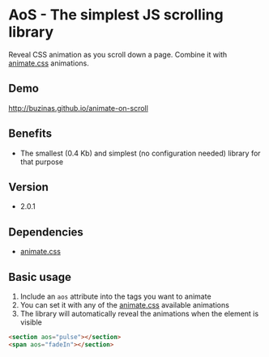 # AoS - The simplest JS scrolling library
Reveal CSS animation as you scroll down a page. Combine it with [animate.css](https://github.com/daneden/animate.css) animations.

## Demo
http://buzinas.github.io/animate-on-scroll

## Benefits
- The smallest (0.4 Kb) and simplest (no configuration needed) library for that purpose

## Version
- 2.0.1

## Dependencies
- [animate.css](https://github.com/daneden/animate.css)

## Basic usage
1. Include an `aos` attribute into the tags you want to animate
2. You can set it with any of the [animate.css](http://daneden.github.io/animate.css/) available animations
3. The library will automatically reveal the animations when the element is visible
```html
<section aos="pulse"></section>
<span aos="fadeIn"></section>
```

